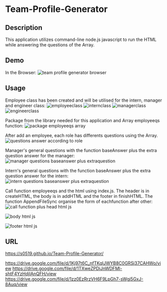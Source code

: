 # Team-Profile-Generator


## Description
This application  utilizes command-line node.js javascript to run the  HTML while answering the questions of the Array.



## Demo

In the Browser:
![team profile generator browser](https://user-images.githubusercontent.com/80322588/120901626-bc383800-c601-11eb-93ec-3a29b850b055.png)



## Usage

Employee class has been created and will be utilised for the intern, manager and engineer class:
![employeeclass](https://user-images.githubusercontent.com/80322588/120901656-e12cab00-c601-11eb-9e6e-f73013bfacfe.png)
![internclass](https://user-images.githubusercontent.com/80322588/120901662-f0135d80-c601-11eb-9974-e528ccbecb68.png)
![managerclass](https://user-images.githubusercontent.com/80322588/120901664-f275b780-c601-11eb-97e6-98191e7e5bcf.png)
![engineerclass](https://user-images.githubusercontent.com/80322588/120901666-f3a6e480-c601-11eb-9241-35624bdb2bfa.png)


Package from the library needed for this application and Array employeeqs function:
![package employeeqs array](https://user-images.githubusercontent.com/80322588/120901774-6a43e200-c602-11eb-9e22-0f3fd45c8f4b.png)


After add an employee, each role has differents questions using the Array.
![questions answer according to role](https://user-images.githubusercontent.com/80322588/120901838-bbec6c80-c602-11eb-8e41-04a254955d81.png)


Manager's general questions with the function baseAnswer plus the extra question answer for the manager:
![manager questions baseanswer plus extraquestion](https://user-images.githubusercontent.com/80322588/120901858-dd4d5880-c602-11eb-8ed6-980f7f3f76ad.png)


Intern's general questions with the function baseAnswer plus the extra question answer for the intern:
![intern questions baseanswer plus extraquestion](https://user-images.githubusercontent.com/80322588/120901896-066de900-c603-11eb-9394-51797a6922cb.png)


Call function employeeqs and the html using index.js. The header is in createHTML, the body is in addHTML and the footer in finishHTML. The function AppendFileSync organise the form of eachfunction after other:
![call function plus head html js](https://user-images.githubusercontent.com/80322588/120902054-c3604580-c603-11eb-9346-ece5a3918fd0.png)

![body html js](https://user-images.githubusercontent.com/80322588/120902076-e2f76e00-c603-11eb-84db-5048f3bcdde5.png)

![footer html js](https://user-images.githubusercontent.com/80322588/120902085-f276b700-c603-11eb-8601-307da801d650.png)


## URL
https://s0519.github.io/Team-Profile-Generator/

https://drive.google.com/file/d/1Kj97t6C_nfTKqIJWYB8C0GRSj37CAHWo/view
https://drive.google.com/file/d/1TXweZPDiJnWDFMl-shtF4YzHdjIAnQFH/view
https://drive.google.com/file/d/1zz0EzRrzVH6F9LpGh7-sWgj5GxJ-8Auq/view










 

